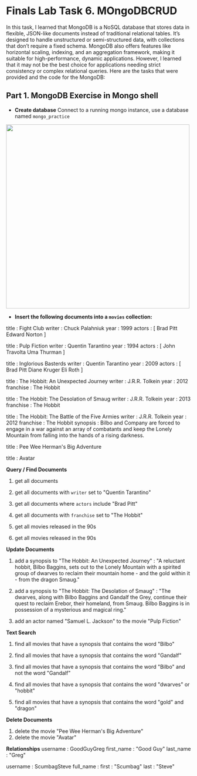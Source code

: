 # Finals Lab Task 6.  MOngoDBCRUD
In this task, I learned that MongoDB is a NoSQL database that stores data in flexible, JSON-like documents instead of traditional relational tables. It’s designed to handle unstructured or semi-structured data, with collections that don’t require a fixed schema. MongoDB also offers features like horizontal scaling, indexing, and an aggregation framework, making it suitable for high-performance, dynamic applications. However, I learned that it may not be the best choice for applications needing strict consistency or complex relational queries.
Here are the tasks that were provided and the code for the MongoDB:

## Part 1. MongoDB Exercise in Mongo shell
- **Create database**
Connect to a running mongo instance, use a database named `mongo_practice`
<img src="Images/view1_tbl.png" width="500">
  
- **Insert the following documents into a `movies` collection:**

  
title : Fight Club
writer : Chuck Palahniuk
year : 1999
actors : [
  Brad Pitt
  Edward Norton
]
  
  
title : Pulp Fiction
writer : Quentin Tarantino
year : 1994
actors : [
  John Travolta
  Uma Thurman
] 
  

title : Inglorious Basterds
writer : Quentin Tarantino
year : 2009
actors : [
  Brad Pitt
  Diane Kruger
  Eli Roth
]


title : The Hobbit: An Unexpected Journey
writer : J.R.R. Tolkein
year : 2012
franchise : The Hobbit

title : The Hobbit: The Desolation of Smaug
writer : J.R.R. Tolkein
year : 2013
franchise : The Hobbit

title : The Hobbit: The Battle of the Five Armies
writer : J.R.R. Tolkein
year : 2012
franchise : The Hobbit
synopsis : Bilbo and Company are forced to engage in a war against an array of combatants and keep the Lonely Mountain from falling into the hands of a rising darkness.

title : Pee Wee Herman's Big Adventure

title : Avatar  

**Query / Find Documents**
1. get all documents

   
2. get all documents with `writer` set to "Quentin Tarantino"

3. get all documents where `actors` include "Brad Pitt"

4. get all documents with `franchise` set to "The Hobbit"

5. get all movies released in the 90s

6. get all movies released in the 90s

**Update Documents**
  
1. add a synopsis to "The Hobbit: An Unexpected Journey" : "A reluctant hobbit, Bilbo Baggins, sets out to the Lonely Mountain with a spirited group of dwarves to reclaim their mountain home - and the gold within it - from the dragon Smaug."
  
2. add a synopsis to "The Hobbit: The Desolation of Smaug" : "The dwarves, along with Bilbo Baggins and Gandalf the Grey, continue their quest to reclaim Erebor, their homeland, from Smaug. Bilbo Baggins is in possession of a mysterious and magical ring."

3. add an actor named "Samuel L. Jackson" to the movie "Pulp Fiction"

**Text Search**
1. find all movies that have a synopsis that contains the word "Bilbo"

2. find all movies that have a synopsis that contains the word "Gandalf"

3. find all movies that have a synopsis that contains the word "Bilbo" and not the word "Gandalf"

4. find all movies that have a synopsis that contains the word "dwarves" or "hobbit"

5. find all movies that have a synopsis that contains the word "gold" and "dragon"
  
**Delete Documents**
1. delete the movie "Pee Wee Herman's Big Adventure"
2. delete the movie "Avatar"
  
**Relationships**
username : GoodGuyGreg
first_name : "Good Guy"
last_name : "Greg"
  
username : ScumbagSteve
full_name :
  first : "Scumbag"
  last : "Steve"

